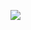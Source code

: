 <a href="https://codeclimate.com/github/Obyrif/notes/maintainability"><img src="https://api.codeclimate.com/v1/badges/f100b8ba8adc814bd849/maintainability" /></a>
